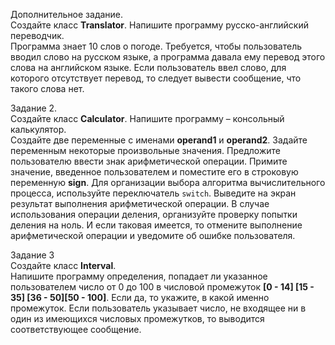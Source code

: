 Дополнительное задание.
<br>Создайте класс **Translator**.
Напишите программу русско-английский переводчик. 
<br>Программа знает 10 слов о погоде. Требуется,
чтобы пользователь вводил слово на русском языке, а программа давала ему перевод этого слова на
английском языке. Если пользователь ввел слово, для которого отсутствует перевод, то следует вывести
сообщение, что такого слова нет.

Задание 2.
<br>Создайте класс **Calculator**.
Напишите программу – консольный калькулятор.
<br>Создайте две переменные с именами **operand1** и **operand2**. Задайте переменным некоторые
произвольные значения. Предложите пользователю ввести знак арифметической операции. Примите
значение, введенное пользователем и поместите его в строковую переменную **sign**.
Для организации выбора алгоритма вычислительного процесса, используйте переключатель ```switch```.
Выведите на экран результат выполнения арифметической операции.
В случае использования операции деления, организуйте проверку попытки деления на ноль. И если
таковая имеется, то отмените выполнение арифметической операции и уведомите об ошибке
пользователя.

Задание 3
<br>Cоздайте класс **Interval**.
<br>Напишите программу определения, попадает ли указанное пользователем число от 0 до 100 в числовой
промежуток **[0 - 14] [15 - 35] [36 - 50][50 - 100]**. Если да, то укажите, в какой именно промежуток. Если
пользователь указывает число, не входящее ни в один из имеющихся числовых промежутков, то
выводится соответствующее сообщение.